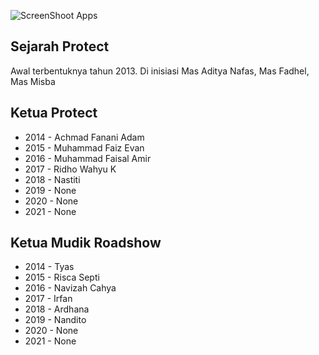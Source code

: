 ![ScreenShoot Apps](docs/image/photo.JPG?raw=true)

## Sejarah Protect
Awal terbentuknya tahun 2013. Di inisiasi Mas Aditya Nafas, Mas Fadhel, Mas Misba

## Ketua Protect
- 2014 - Achmad Fanani Adam
- 2015 - Muhammad Faiz Evan
- 2016 - Muhammad Faisal Amir
- 2017 - Ridho Wahyu K
- 2018 - Nastiti
- 2019 - None
- 2020 - None
- 2021 - None

## Ketua Mudik Roadshow 
- 2014 - Tyas
- 2015 - Risca Septi
- 2016 - Navizah Cahya
- 2017 - Irfan
- 2018 - Ardhana
- 2019 - Nandito
- 2020 - None
- 2021 - None
